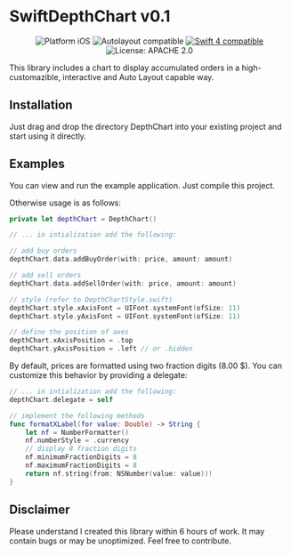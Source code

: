 # SwiftDepthChart v0.1

<p align="center">
<img src="https://img.shields.io/badge/platform-iOS-blue.svg?style=flat" alt="Platform iOS" />
<img src="https://img.shields.io/badge/Autolayout-compatible-green.svg?style=flat" alt="Autolayout compatible" />
<a href="https://developer.apple.com/swift"><img src="https://img.shields.io/badge/swift4-compatible-4BC51D.svg?style=flat" alt="Swift 4 compatible" /></a>
<img src="http://img.shields.io/badge/license-APACHE%202.0-blue.svg?style=flat" alt="License: APACHE 2.0" />
</p>

This library includes a chart to display accumulated orders in a high-customazible, interactive and Auto Layout capable way.

## Installation
Just drag and drop the directory DepthChart into your existing project and start using it directly.

## Examples
You can view and run the example application. Just compile this project.

Otherwise usage is as follows: 
```Swift
private let depthChart = DepthChart()

// ... in intialization add the following:

// add buy orders
depthChart.data.addBuyOrder(with: price, amount: amount)

// add sell orders
depthChart.data.addSellOrder(with: price, amount: amount)

// style (refer to DepthChartStyle.swift)
depthChart.style.xAxisFont = UIFont.systemFont(ofSize: 11)
depthChart.style.yAxisFont = UIFont.systemFont(ofSize: 11)

// define the position of axes
depthChart.xAxisPosition = .top
depthChart.yAxisPosition = .left // or .hidden
```

By default, prices are formatted using two fraction digits (8.00 $). You can customize this behavior by providing a delegate:

```Swift
// ... in intialization add the following:
depthChart.delegate = self

// implement the following methods
func formatXLabel(for value: Double) -> String {
    let nf = NumberFormatter()
    nf.numberStyle = .currency
    // display 8 fraction digits
    nf.minimumFractionDigits = 8
    nf.maximumFractionDigits = 8
    return nf.string(from: NSNumber(value: value))!
}

```

## Disclaimer
Please understand I created this library within 6 hours of work. It may contain bugs or may be unoptimized.
Feel free to contribute.